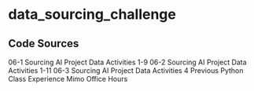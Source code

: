 # data_sourcing_challenge
## Code Sources
06-1 Sourcing AI Project Data Activities 1-9
06-2 Sourcing AI Project Data Activities 1-11
06-3 Sourcing AI Project Data Activities 4
Previous Python Class Experience
Mimo
Office Hours